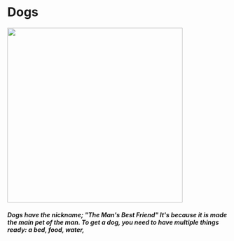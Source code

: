 <html>
  <head>
    <title>Ian's Wiki - Dogs</title>
  </head>
  <body>
    <h1>Dogs</h1>
    <img src="https://pouch.jumpshare.com/preview/MnAV1A10Rx-qv5-X_UVu6LBHx7yJe_MtAVAEOnKn5YEtghoPnahPql-7xFG3QWMfVIBijYLaU1HBmZIEjROlHTKpsjT0E18pHHkhX0PR_lY" width=400 height=400>
    <h5>
      <p>
        Dogs have the nickname; "The Man's Best Friend" It's because it is made the main pet of the man. To get a dog, you need to have multiple things ready: a bed, food, water, 
      </p>
    </h5>
  </body>
</html>
